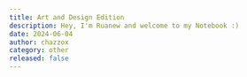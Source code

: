 ```yaml
---
title: Art and Design Edition
description: Hey, I'm Ruanew and welcome to my Notebook :)
date: 2024-06-04
author: chazzox
category: other
released: false
---
```

